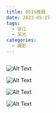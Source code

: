 ```yaml
---
title: 0515晚霞
date: 2023-05-15
tags:
  - 浙江
  - 风光
categories:
  - 摄影
---
```


<img src="https://blog-1321452376.cos.ap-shanghai.myqcloud.com/%E6%91%84%E5%BD%B1%2F20230515%E6%99%9A%E9%9C%9E%2Fhaou-9876.jpg" alt="">

<!-- more -->

![Alt Text](https://blog-1321452376.cos.ap-shanghai.myqcloud.com/%E6%91%84%E5%BD%B1%2F20230515%E6%99%9A%E9%9C%9E%2Fhaou-9882.jpg)

![Alt Text](https://blog-1321452376.cos.ap-shanghai.myqcloud.com/%E6%91%84%E5%BD%B1%2F20230515%E6%99%9A%E9%9C%9E%2Fhaou-9890.jpg)

![Alt Text](https://blog-1321452376.cos.ap-shanghai.myqcloud.com/%E6%91%84%E5%BD%B1%2F20230515%E6%99%9A%E9%9C%9E%2Fhaou-9896.jpg)

![Alt Text](https://blog-1321452376.cos.ap-shanghai.myqcloud.com/%E6%91%84%E5%BD%B1%2F20230515%E6%99%9A%E9%9C%9E%2Fhaou-9903.jpg)
